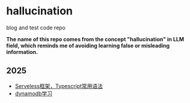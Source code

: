 # hallucination
 blog and test code repo

**The name of this repo comes from the concept "hallucination" in LLM field, which reminds me of avoiding learning false or misleading information.**

## 2025

* [Serveless框架，Typescript常用语法](https://github.com/neKoui1/hallucination/blob/main/1/1.md#serveless%E6%A1%86%E6%9E%B6)
* [dynamodb学习](https://github.com/neKoui1/hallucination/blob/main/2/2.md#dynamodb%E5%AD%A6%E4%B9%A0)
